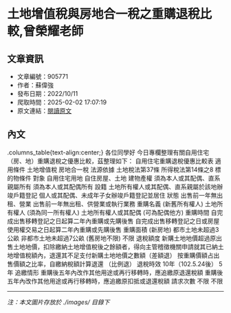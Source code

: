 # 土地增值稅與房地合一稅之重購退稅比較,曾榮耀老師

## 文章資訊
- 文章編號：905771
- 作者：蘇偉強
- 發布日期：2022/10/11
- 爬取時間：2025-02-02 17:07:19
- 原文連結：[閱讀原文](https://real-estate.get.com.tw/Columns/detail.aspx?no=905771)

## 內文
.columns_table{text-align:center;}
各位同學好
今日專欄整理有關自用住宅（房、地）重購退稅之優惠比較，茲整理如下：
自用住宅重購退稅優惠比較表
適用條件
土地增值稅
房地合一稅
法源依據
土地稅法第37條
所得稅法第14條之8
標的物條件
對象
自用住宅用地
自住房屋、土地
建物產權
須為本人或其配偶、直系親屬所有
須為本人或其配偶所有
設籍
土地所有權人或其配偶、直系親屬於該地辦竣戶籍登記
個人或其配偶、未成年子女辦竣戶籍登記並居住
狀態
出售前一年無出租、營業
出售前一年無出租、供營業或執行業務
重購名義
(新舊所有權人)
土地所有權人
(須為同一所有權人)
土地所有權人或其配偶
(可為配偶他方)
重購時間
自完成出售移轉登記之日起算二年內重購或先購後售
自完成出售移轉登記之日或房屋使用權交易之日起算二年內重購或先購後售
重購面積
(新房地)
都市土地未超過3公畝
非都市土地未超過7公畝
(舊房地不限)
不限
退稅額度
新購土地地價超過原出售土地地價，扣除繳納土地增值稅後之餘額者，得向主管稽徵機關申請就其已納土地增值稅額內，退還其不足支付新購土地地價之數額（差額退）
按重購價額占出售價額之比率，自繳納稅額計算退還
（比例退）
退稅時效
10年（102.5.24後）
5年
追繳情形
重購後五年內改作其他用途或再行移轉時，應追繳原退還稅額
重購後五年內改作其他用途或再行移轉時，應追繳原扣抵或退還稅額
請求次數
不限
不限

---
*注：本文圖片存放於 ./images/ 目錄下*
